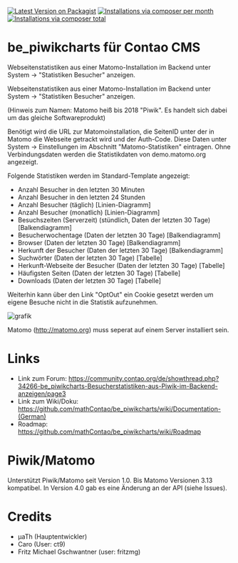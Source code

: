 [![Latest Version on Packagist](http://img.shields.io/packagist/v/mathcontao/be_piwikcharts.svg?style=flat)](https://packagist.org/packages/mathcontao/be_piwikcharts)
[![Installations via composer per month](http://img.shields.io/packagist/dm/mathcontao/be_piwikcharts.svg?style=flat)](https://packagist.org/packages/mathcontao/be_piwikcharts)
[![Installations via composer total](http://img.shields.io/packagist/dt/mathcontao/be_piwikcharts.svg?style=flat)](https://packagist.org/packages/mathcontao/be_piwikcharts)

be_piwikcharts für Contao CMS
=============
Webseitenstatistiken aus einer Matomo-Installation im Backend unter System -> "Statistiken Besucher" anzeigen.

Webseitenstatistiken aus einer Matomo-Installation im Backend unter System -> "Statistiken Besucher" anzeigen.

(Hinweis zum Namen: Matomo heiß bis 2018 "Piwik". Es handelt sich dabei um das gleiche Softwareprodukt)

Benötigt wird die URL zur Matomoinstallation, die SeitenID unter der in Matomo die Webseite getrackt wird und der Auth-Code. Diese Daten unter System -> Einstellungen im Abschnitt "Matomo-Statistiken" eintragen. Ohne Verbindungsdaten werden die Statistikdaten von demo.matomo.org angezeigt.

 

Folgende Statistiken werden im Standard-Template angezeigt:

  * Anzahl Besucher in den letzten 30 Minuten
  * Anzahl Besucher in den letzten 24 Stunden
  * Anzahl Besucher (täglich) [Linien-Diagramm]
  * Anzahl Besucher (monatlich) [Linien-Diagramm]
  * Besuchszeiten (Serverzeit) (stündlich, Daten der letzten 30 Tage) [Balkendiagramm]
  * Besucherwochentage (Daten der letzten 30 Tage) [Balkendiagramm]
  * Browser (Daten der letzten 30 Tage) [Balkendiagramm]
  * Herkunft der Besucher (Daten der letzten 30 Tage) [Balkendiagramm]
  * Suchwörter (Daten der letzten 30 Tage) [Tabelle]
  * Herkunft-Webseite der Besucher (Daten der letzten 30 Tage) [Tabelle]
  * Häufigsten Seiten (Daten der letzten 30 Tage) [Tabelle]
  * Downloads (Daten der letzten 30 Tage) [Tabelle]

 

Weiterhin kann über den Link "OptOut" ein Cookie gesetzt werden um eigene Besuche nicht in die Statistik  aufzunehmen.

![grafik](https://user-images.githubusercontent.com/1645099/104857040-15832180-5916-11eb-8f15-8984678b16dd.png)

 

Matomo (http://matomo.org) muss seperat auf einem Server installiert sein.

Links
=====
* Link zum Forum: https://community.contao.org/de/showthread.php?34266-be_piwikcharts-Besucherstatistiken-aus-Piwik-im-Backend-anzeigen/page3
* Link zum Wiki/Doku: https://github.com/mathContao/be_piwikcharts/wiki/Documentation-(German)
* Roadmap: https://github.com/mathContao/be_piwikcharts/wiki/Roadmap

Piwik/Matomo
============
Unterstützt Piwik/Matomo seit Version 1.0. Bis Matomo Versionen 3.13 kompatibel. In Version 4.0 gab es eine Änderung an der API (siehe Issues).

Credits
=======
  *  µaTh (Hauptentwickler)
  *  Caro (User: ct9)
  *  Fritz Michael Gschwantner (user: fritzmg)
  
